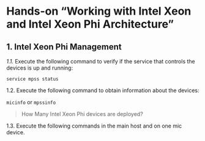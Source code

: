 # Hands-on “Working with Intel Xeon and Intel Xeon Phi Architecture”

## 1. Intel Xeon Phi Management

 *1.1.* Execute the following command to verify if the service that controls the devices is up and running:

 `service mpss status`

 1.2. Execute the following command to obtain information about the devices:

 `micinfo` or `mpssinfo`

 > How Many Intel Xeon Phi devices are deployed?

 1.3. Execute the following commands in the main host and on one mic device. 

